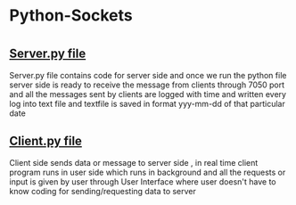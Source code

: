 <h1> Python-Sockets <h1>

<h2><a href = "https://github.com/BHARATHBN-123/Python-Sockets/blob/main/Server.py"> Server.py file </a> </h2>

<p> Server.py file contains  code for server side and once we run the python file server side is ready to receive the message from clients through 7050 port and all the messages sent by clients are logged with time and written every log into text file and textfile is saved in format yyy-mm-dd of that particular date </p>
<h2><a href = "https://github.com/BHARATHBN-123/Python-Sockets/blob/main/Client.py"> Client.py file </a> </h2>
  <p> Client side sends data or message to server side , in real time client program runs in user side which runs in background and all the requests or input is given by user through User Interface where user doesn't have to know coding for sending/requesting data to server</p>
  
